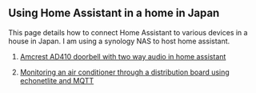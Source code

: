 ## Using Home Assistant in a home in Japan

This page details how to connect Home Assistant to various devices in a house in Japan.  I am using a synology NAS to host home assistant. 

1) [Amcrest AD410 doorbell with two way audio in home assistant](https://github.com/franklinr/homeAssistantJapan/tree/main/amcrestDoorbellHomeAssistant)

2) [Monitoring an air conditioner through a distribution board using echonetlite and MQTT](https://github.com/franklinr/homeAssistantJapan/tree/main/EchonetliteMQTT) 
